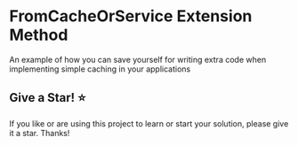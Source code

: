 # FromCacheOrService Extension Method

An example of how you can save yourself for writing extra code when implementing simple caching in your applications

## Give a Star! :star:

If you like or are using this project to learn or start your solution, please give it a star. Thanks!
